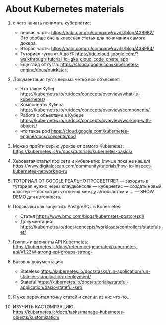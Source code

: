 # About Kubernetes materials

1. с чего начать понимать кубернетис:
    - первая часть: https://habr.com/ru/company/ruvds/blog/438982/
      Это вообще очень классная статья для понимания самого докера.
    - Вторая часть: https://habr.com/ru/company/ruvds/blog/438984/
    - Туториал гугла от А до
      Я: https://ide.cloud.google.com/?walkthrough_tutorial_id=gke_cloud_code_create_app
    - Еще гайд от гугла: https://cloud.google.com/kubernetes-engine/docs/quickstart
2. Документация гугла  весьма четко все объясняет:
    - Что такое Кубер https://kubernetes.io/ru/docs/concepts/overview/what-is-kubernetes/
    - Компоненты Кубера https://kubernetes.io/ru/docs/concepts/overview/components/
    - Работа с объектами в Кубере https://kubernetes.io/ru/docs/concepts/overview/working-with-objects/
    - что такое pod https://cloud.google.com/kubernetes-engine/docs/concepts/pod

3. Можно пройти серию уроков от самого
   Kubernetes: https://kubernetes.io/ru/docs/tutorials/kubernetes-basics/
4. Хероватая статья про сети и кубернетис (лучше пока не
   нашел) https://www.digitalocean.com/community/tutorials/how-to-inspect-kubernetes-networking-ru
5. ТОТОРИАЛ ОТ GOOGLE РЕАЛЬНО ПРОСВЕТЛЯЕТ — заходить в туториал нужно через клаудконсоль —
   кубернетис — создать новый кластер — посмотреть отличия между автопилотом и ... — SHOW DEMO для
   автопилота.
6. Подсказки как запустить PostgreSQL в Kubernetes:
    - Статья https://www.bmc.com/blogs/kubernetes-postgresql/
    - Документация: https://kubernetes.io/docs/concepts/workloads/controllers/statefulset/
7. Группы и варианты API
   Kubernetes: https://kubernetes.io/docs/reference/generated/kubernetes-api/v1.23/#-strong-api-groups-strong-
8. Базовая документация:
    - Stateless https://kubernetes.io/docs/tasks/run-application/run-stateless-application-deployment/
    - Stateful https://kubernetes.io/docs/tutorials/stateful-application/basic-stateful-set/
9. Я уже перечитал тонну статей и слепил из них что-то...
10. ИЗУЧИТЬ КАСТОМИЗАЦИЮ: https://kubernetes.io/docs/tasks/manage-kubernetes-objects/kustomization/